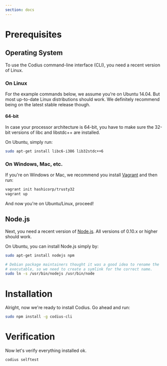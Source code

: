 ```yaml
---
section: docs
---
```

# Prerequisites

## Operating System

To use the Codius command-line interface (CLI), you need a recent version of Linux.

### On Linux

For the example commands below, we assume you're on Ubuntu 14.04. But most up-to-date Linux distributions should work. We definitely recommend being on the latest stable release though.

#### 64-bit

In case your processor architecture is 64-bit, you have to make sure the 32-bit versions of libc and libstdc++ are installed.

On Ubuntu, simply run:

``` sh
sudo apt-get install libc6-i386 lib32stdc++6
```

### On Windows, Mac, etc.

If you're on Windows or Mac, we recommend you install [Vagrant](https://docs.vagrantup.com/v2/installation/index.html) and then run:

``` sh
vagrant init hashicorp/trusty32
vagrant up
```

And now you're on Ubuntu/Linux, proceed!

## Node.js

Next, you need a recent version of [Node.js](https://nodejs.org). All versions of 0.10.x or higher should work.

On Ubuntu, you can install Node.js simply by:

``` sh
sudo apt-get install nodejs npm

# Debian package maintainers thought it was a good idea to rename the
# executable, so we need to create a symlink for the correct name.
sudo ln -s /usr/bin/nodejs /usr/bin/node
```

# Installation

Alright, now we're ready to install Codius. Go ahead and run:

``` sh
sudo npm install -g codius-cli
```

# Verification

Now let's verify everything installed ok.

``` sh
codius selftest
```